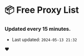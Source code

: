 # :package: Free Proxy List
### Updated every 15 minutes.

- Last updated: `2024-05-13 21:32`

:heart:
